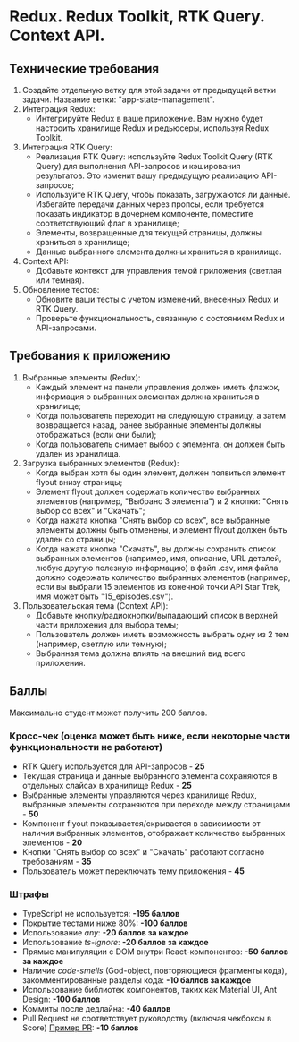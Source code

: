 # Redux. Redux Toolkit, RTK Query. Context API.

## Технические требования

1. Создайте отдельную ветку для этой задачи от предыдущей ветки задачи. Название ветки: "app-state-management".
2. Интеграция Redux:
    - Интегрируйте Redux в ваше приложение. Вам нужно будет настроить хранилище Redux и редьюсеры, используя Redux Toolkit.
3. Интеграция RTK Query:
    - Реализация RTK Query: используйте Redux Toolkit Query (RTK Query) для выполнения API-запросов и кэширования результатов. Это изменит вашу предыдущую реализацию API-запросов;
    - Используйте RTK Query, чтобы показать, загружаются ли данные. Избегайте передачи данных через пропсы, если требуется показать индикатор в дочернем компоненте, поместите соответствующий флаг в хранилище;
    - Элементы, возвращенные для текущей страницы, должны храниться в хранилище;
    - Данные выбранного элемента должны храниться в хранилище.
4. Context API:
    - Добавьте контекст для управления темой приложения (светлая или темная).
5. Обновление тестов:
    - Обновите ваши тесты с учетом изменений, внесенных Redux и RTK Query.
    - Проверьте функциональность, связанную с состоянием Redux и API-запросами.

## Требования к приложению

1. Выбранные элементы (Redux):
    - Каждый элемент на панели управления должен иметь флажок, информация о выбранных элементах должна храниться в хранилище;
    - Когда пользователь переходит на следующую страницу, а затем возвращается назад, ранее выбранные элементы должны отображаться (если они были);
    - Когда пользователь снимает выбор с элемента, он должен быть удален из хранилища.
2. Загрузка выбранных элементов (Redux):
    - Когда выбран хотя бы один элемент, должен появиться элемент flyout внизу страницы;
    - Элемент flyout должен содержать количество выбранных элементов (например, "Выбрано 3 элемента") и 2 кнопки: "Снять выбор со всех" и "Скачать";
    - Когда нажата кнопка "Снять выбор со всех", все выбранные элементы должны быть отменены, и элемент flyout должен быть удален со страницы;
    - Когда нажата кнопка "Скачать", вы должны сохранить список выбранных элементов (например, имя, описание, URL деталей, любую другую полезную информацию) в файл .csv, имя файла должно содержать количество выбранных элементов (например, если вы выбрали 15 элементов из конечной точки API Star Trek, имя может быть "15_episodes.csv").
3. Пользовательская тема (Context API):
    - Добавьте кнопку/радиокнопки/выпадающий список в верхней части приложения для выбора темы;
    - Пользователь должен иметь возможность выбрать одну из 2 тем (например, светлую или темную);
    - Выбранная тема должна влиять на внешний вид всего приложения.

## Баллы

Максимально студент может получить 200 баллов.

### Кросс-чек (оценка может быть ниже, если некоторые части функциональности не работают)

- RTK Query используется для API-запросов - **25**
- Текущая страница и данные выбранного элемента сохраняются в отдельных слайсах в хранилище Redux - **25**
- Выбранные элементы управляются через хранилище Redux, выбранные элементы сохраняются при переходе между страницами - **50**
- Компонент flyout показывается/скрывается в зависимости от наличия выбранных элементов, отображает количество выбранных элементов - **20**
- Кнопки "Снять выбор со всех" и "Скачать" работают согласно требованиям - **35**
- Пользователь может переключать тему приложения - **45**

### Штрафы

- TypeScript не используется: **-195 баллов**
- Покрытие тестами ниже 80%: **-100 баллов**
- Использование _any_: **-20 баллов за каждое**
- Использование _ts-ignore_: **-20 баллов за каждое**
- Прямые манипуляции с DOM внутри React-компонентов: **-50 баллов за каждое**
- Наличие _code-smells_ (God-object, повторяющиеся фрагменты кода), закомментированные разделы кода: **-10 баллов за каждое**
- Использование библиотек компонентов, таких как Material UI, Ant Design: **-100 баллов**
- Коммиты после дедлайна: **-40 баллов**
- Pull Request не соответствует руководству (включая чекбоксы в Score) [Пример PR](https://docs.rs.school/#/en/pull-request-review-process?id=pull-request-description-must-contain-the-following): **-10 баллов**
